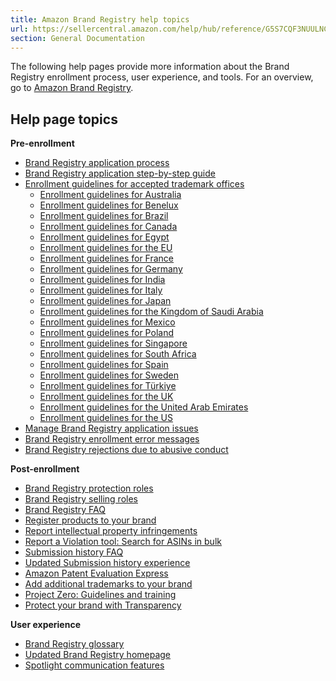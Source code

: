 ```yaml
---
title: Amazon Brand Registry help topics
url: https://sellercentral.amazon.com/help/hub/reference/G5S7CQF3NUULNCY8
section: General Documentation
---
```


The following help pages provide more information about the Brand Registry
enrollment process, user experience, and tools. For an overview, go to [Amazon
Brand Registry](/help/hub/reference/G202130410).

Help page topics  
---  
**Pre-enrollment**

  * [Brand Registry application process](/help/hub/reference/GN2GYQVPR7R4VMPB)
  * [Brand Registry application step-by-step guide](/help/hub/reference/GRWHD3TXWAVKUT86)
  * [Enrollment guidelines for accepted trademark offices](/help/hub/reference/GHUDSVJLN4U9WY8Z)
    * [Enrollment guidelines for Australia](/help/hub/reference/GQRL93V6PH6V2ZKT)
    * [Enrollment guidelines for Benelux](/help/hub/reference/GGGS9HRNVH5JX4WM)
    * [Enrollment guidelines for Brazil](/help/hub/reference/GT4R9K6N83EAD3DJ)
    * [Enrollment guidelines for Canada](/help/hub/reference/GEZTM27RMXVF4SD2)
    * [Enrollment guidelines for Egypt](/help/hub/reference/GBDBAJX79SMK35QT)
    * [Enrollment guidelines for the EU](/help/hub/reference/GHF78UL8UMDNRUZ3)
    * [Enrollment guidelines for France](/help/hub/reference/GBKULW4KJHCGUPSL)
    * [Enrollment guidelines for Germany](/help/hub/reference/GFGTY6PT8ELLM5K8)
    * [Enrollment guidelines for India](/help/hub/reference/GSLTXD38DNSHCDZ7)
    * [Enrollment guidelines for Italy](/help/hub/reference/GBAEPW48PQBFGCJN)
    * [Enrollment guidelines for Japan](/help/hub/reference/G7ASZGW598GXDQGS)
    * [Enrollment guidelines for the Kingdom of Saudi Arabia](/help/hub/reference/GCUXTU8K7WFZNVK9)
    * [Enrollment guidelines for Mexico](/help/hub/reference/GC7V854VWUY5DFXZ)
    * [Enrollment guidelines for Poland](/help/hub/reference/GTEQ2FKTP6VPJZCH)
    * [Enrollment guidelines for Singapore](/help/hub/reference/GSREGERJ8FPNZ59C)
    * [Enrollment guidelines for South Africa](/help/hub/reference/GYAZACVFGQQAVFDN)
    * [Enrollment guidelines for Spain](/help/hub/reference/G3JSM2CZCPTXDL6S)
    * [Enrollment guidelines for Sweden](/help/hub/reference/GJ2GHD9N3WY735WH)
    * [Enrollment guidelines for Türkiye](/help/hub/reference/GSZDTDWYWNMMTNRZ)
    * [Enrollment guidelines for the UK](/help/hub/reference/GZW6DZGPLQGWPMCF)
    * [Enrollment guidelines for the United Arab Emirates](/help/hub/reference/GZMTUCGL7NFT8AZN)
    * [Enrollment guidelines for the US](/help/hub/reference/GFRFWRGWCYU55F4D)
  * [Manage Brand Registry application issues](/help/hub/reference/GJPGY8BRDAQUQV4V)
  * [Brand Registry enrollment error messages](/help/hub/reference/G5UAL3T9ZQWULEKF)
  * [Brand Registry rejections due to abusive conduct](/help/hub/reference/G2M4ASKCSYMDL7KZ)

  
**Post-enrollment**

  * [Brand Registry protection roles](/help/hub/reference/GCF9UE9VGKGA2W5F)
  * [Brand Registry selling roles](/help/hub/reference/GJ84K745AL3R5N3Q)
  * [Brand Registry FAQ](/help/hub/reference/G7XU99JWVLB645MU)
  * [Register products to your brand](/help/hub/reference/G6DU75NSM86VXKZC)
  * [Report intellectual property infringements](/help/hub/reference/G202132860)
  * [Report a Violation tool: Search for ASINs in bulk](/help/hub/reference/GU8ZZK78DD5DUD5E)
  * [Submission history FAQ](/help/hub/reference/G8JH57W4H4CXQPU5)
  * [Updated Submission history experience](/help/hub/reference/G8PXPYPGC3VS8YEY)
  * [Amazon Patent Evaluation Express](/help/hub/reference/GEALWAHER4GDYZXV)
  * [Add additional trademarks to your brand](/help/hub/reference/GQCYJTBSFZK8HGN6)
  * [Project Zero: Guidelines and training](/help/hub/reference/GLWPXVRVZD7AWJZT)
  * [Protect your brand with Transparency](/help/hub/reference/GSB2AVC33KWCAYSA)

  
**User experience**

  * [Brand Registry glossary](/help/hub/reference/GBR82EG272SZJDFS)
  * [Updated Brand Registry homepage](/help/hub/reference/GVBJEQ9TQYEMR5F5)
  * [Spotlight communication features](/help/hub/reference/GFGQSTY7A97VAVJ3)


